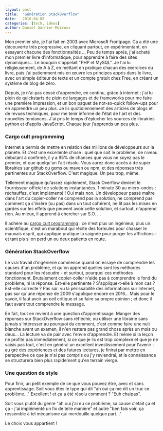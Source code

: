 ```yaml
---
layout: post
title:  "Génération StackOverflow"
date:   2016-04-02
categories: [tech, ideas]
author: Daniel Garnier-Moiroux
---
```


Mon premier site, je l'ai fait en 2003 avec Microsoft Frontpage. Ca a été une découverte très progressive, en cliquant partout, en expérimentant, en essayant chacune des fonctionnalités ... Peu de temps après, j'ai acheté mon premier livre d'informatique, pour apprendre à faire des sites dynamiques... Le bouquin s'appelait "PHP et MySQL". Je l'ai lu religieusement, de A à Z, en mettant en pratique chacun des exercices du livre, puis j'ai patiemment mis en œuvre les principes appris dans le livre, avec un simple éditeur de texte et un compte gratuit chez Free, en créant un système de blog de zéro.

Depuis, je n'ai pas cessé d'apprendre, en continu, grâce à internet : j'ai lu plein de quickstarts de plein de langages et de frameworks pour me faire une première impression, et un bon paquet de not-so-quick follow-ups pour en apprendre un peu plus. Je lis quotidiennement des articles de blogs et de revues techniques, pour me tenir informé de l'état de l'art et des nouvelles tendances. J'ai pris le temps d'éplucher les sources de librairies python et d'applis JavaScript. Chaque jour j'apprends un peu plus.

### Cargo cult programming
Internet a permis de mettre en relation des millions de développeurs sur la planète. Et c'est une excellente chose : quel que soit le problème, de niveau débutant à confirmé, il y a 95% de chances que vous ne soyez pas le premier, et que quelqu'un l'ait résolu. Vous aurez donc accès à de super librairies sur github ou gems ou maven ou npm, et des réponses très pertinentes sur StackOverflow. C'est magique. Un peu trop, même.

Tellement magique qu'assez rapidement, Stack Overflow devient le fournisseur officiel de solutions instantanées. 1 minute 30 au micro-ondes : réchauffez, c'est implémenté !
Oui mais non. Un développeur passé maître dans l'art du copier-coller ne comprend pas la solution, ne comprend pas comment ça s'insère (ou pas) dans un tout cohérent, ne lit pas les mises en gardes sur les effets que peuvent avoir cette solution, et surtout, n'apprend rien. Au mieux, il apprend à chercher sur S.O. ...

Il adhère au <a href ="https://en.wikipedia.org/wiki/Cargo_cult_science" target="_blank">cargo cult programming</a> : ce n'est plus un ingénieur, plus un scientifique, c'est un marabout qui récite des formules pour chasser le mauvais esprit, qui applique pratique la saignée pour purger les afflictions - et tant pis si on perd un ou deux patients en route.

### Génération StackOverflow
Le vrai travail d'ingénierie commence quand on essaye de comprendre les causes d'un problème, et qu'on apprend quelles sont les méthodes standard pour les résoudre - et surtout, pourquoi ces méthodes fonctionnent. Brutalement copier-coller n'aide pas à comprendre le fond du problème, ni la réponse. Est-elle pertinente ? S'applique-t-elle à mon cas ? Est-elle correcte ? Pas sûr. vu la périssabilité des informations sur Internet, pas sur qu'une réponse de 2009 s'applique encore en 2016... Mais pour le savoir, il faut avoir un oeil critique et se faire sa propre opinion ; et donc il faut avant tout comprendre le message.

En fait, tout en revient à une question d'apprentissage. Manger des réponses sur StackOverflow sans réfléchir, ou utiliser une librairie sans jamais s'intéresser au pourquoi du comment, c'est comme faire une nuit blanche avant un examen, il n'en restera pas grand chose après un mois ou deux... La lecture va de pair avec l'envie d'apprendre. Et même si la leçon ne profite pas immédiatement, si ce que je lis est trop complexe et que je ne saisis pas tout, c'est en général un excellent investissement pour l'avenir : au gré des expériences et des futures lectures, je finirai par mettre en perspective ce que je n'ai pas compris ou j'y reviendrai, et la connaissance se structurera bien plus rapidement qu'en terrain vierge.

### Une question de style
Pour finir, un petit exemple de ce que vous pouvez être, avec et sans apprentissage. Soit vous êtes le type qui dit "ah oui ça me dit un truc ce problème..." Excellent ! et ça a été résolu comment ? "Euh chaipas".

Soit vous plutôt du genre "ah oui j'ai eu ce problème, sa cause c'était ça et ça - j'ai implémenté un fix de telle manière" et autre "ben fais voir, ça ressemble à tel mécanisme qui merdouille quelque part..."

Le choix vous appartient !
